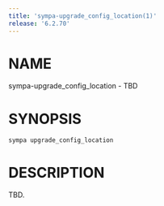 ```yaml
---
title: 'sympa-upgrade_config_location(1)'
release: '6.2.70'
---
```


# NAME

sympa-upgrade\_config\_location - TBD

# SYNOPSIS

`sympa upgrade_config_location`

# DESCRIPTION

TBD.
